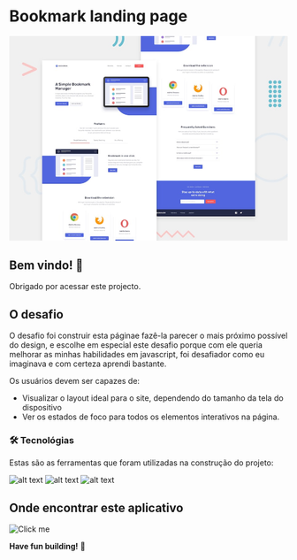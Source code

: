 # Bookmark landing page

![Design preview for the Bookmark landing page page coding challenge](./design/desktop-preview.jpg)

## Bem vindo! 👋

Obrigado por acessar este projecto.



## O desafio

O desafio foi construir esta páginae fazê-la parecer o mais próximo possível do design, e escolhe em especial este desafio porque com ele queria melhorar as minhas habilidades em javascript, foi desafiador como eu imaginava e com certeza aprendi bastante.

Os usuários devem ser capazes de:

- Visualizar o layout ideal para o site, dependendo do tamanho da tela do dispositivo
- Ver os estados de foco para todos os elementos interativos na página.



### 🛠 Tecnológias

Estas são as ferramentas que foram utilizadas na construção do projeto:

![alt text](https://img.shields.io/badge/JavaScript-F7DF1E?style=for-the-badge&logo=javascript&logoColor=black)
![alt text](https://img.shields.io/badge/HTML5-E34F26?style=for-the-badge&logo=html5&logoColor=white) 
![alt text](https://img.shields.io/badge/CSS3-1572B6?style=for-the-badge&logo=css3&logoColor=white) 

## Onde encontrar este aplicativo
![Click me]()

**Have fun building!** 🚀
